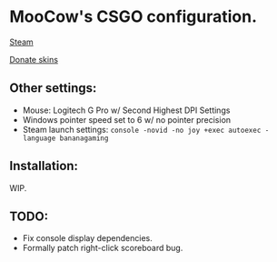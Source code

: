 # MooCow's CSGO configuration.
[Steam](http://steamcommunity.com/id/MooCow126)

[Donate skins](https://steamcommunity.com/tradeoffer/new/?partner=335955024&token=7MhQAjB6)

## Other settings:
* Mouse: Logitech G Pro w/ Second Highest DPI Settings
* Windows pointer speed set to 6 w/ no pointer precision
* Steam launch settings: `console -novid -no joy +exec autoexec -language bananagaming`

## Installation:
WIP.

## TODO:
* Fix console display dependencies.
* Formally patch right-click scoreboard bug.
